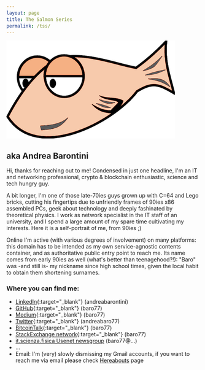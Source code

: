 ```yaml
---
layout: page
title: The Salmon Series
permalink: /tss/
---
```


![Mr Salmon](/images/salmonseries.png)


## aka Andrea Barontini

Hi, thanks for reaching out to me! Condensed in just one headline, I'm an IT and networking professional, crypto & blockchain enthusiastic, science and tech hungry guy. 

A bit longer, I'm one of those late-70ies guys grown up with C=64 and Lego bricks, cutting his fingertips due to unfriendly frames of 90ies x86 assembled PCs, geek about technology and deeply fashinated by theoretical physics. I work as network specialist in the IT staff of an university, and I spend a large amount of my spare time cultivating my interests. Here it is a self-portrait of me, from 90ies ;) 

Online I'm active (with various degrees of involvement) on many platforms: this domain has to be intended as my own service-agnostic contents container, and as authoritative public entry point to reach me. Its name comes from early 90ies as well (what's better than teenagehood?!): "Baro" was -and still is- my nickname since high school times, given the local habit to obtain them shortening surnames.

### Where you can find me: 
 
- [LinkedIn](https://www.linkedin.com/in/andreabarontini){:target="_blank"} (andreabarontini)
- [GitHub](https://github.com/baro77){:target="_blank"} (baro77)
- [Medium](https://baro77.medium.com){:target="_blank"} (baro77)
- [Twitter](https://twitter.com/andreabaro77){:target="_blank"} (andreabaro77)
- [BitcoinTalk](https://bitcointalk.org/index.php?action=profile;u=2686223){:target="_blank"} (baro77)
- [StackExchange network](https://stackexchange.com/users/20675050/baro77?tab=accounts){:target="_blank"} (baro77)
- [it.scienza.fisica Usenet newsgroup](nntp://it.scienza.fisica) (baro77@...)
- ...
- Email: I'm (very) slowly dismissing my Gmail accounts, if you want to reach me via email please check [Hereabouts](https://www.bybaro.it/hereabouts) page

